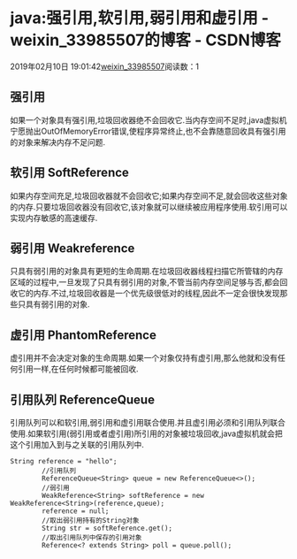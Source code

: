 # java:强引用,软引用,弱引用和虚引用 - weixin_33985507的博客 - CSDN博客
2019年02月10日 19:01:42[weixin_33985507](https://me.csdn.net/weixin_33985507)阅读数：1
## 强引用
如果一个对象具有强引用,垃圾回收器绝不会回收它.当内存空间不足时,java虚拟机宁愿抛出OutOfMemoryError错误,使程序异常终止,也不会靠随意回收具有强引用的对象来解决内存不足问题.
## 软引用 SoftReference<T>
如果内存空间充足,垃圾回收器就不会回收它;如果内存空间不足,就会回收这些对象的内存.只要垃圾回收器没有回收它,该对象就可以继续被应用程序使用.软引用可以实现内存敏感的高速缓存.
## 弱引用 Weakreference<T>
只具有弱引用的对象具有更短的生命周期.在垃圾回收器线程扫描它所管辖的内存区域的过程中,一旦发现了只具有弱引用的对象,不管当前内存空间足够与否,都会回收它的内存.不过,垃圾回收器是一个优先级很低对的线程,因此不一定会很快发现那些只具有弱引用的对象.
## 虚引用 PhantomReference<T>
虚引用并不会决定对象的生命周期.如果一个对象仅持有虚引用,那么他就和没有任何引用一样,在任何时候都可能被回收.
## 引用队列 ReferenceQueue<T>
引用队列可以和软引用,弱引用和虚引用联合使用.并且虚引用必须和引用队列联合使用.如果软引用(弱引用或者虚引用)所引用的对象被垃圾回收,java虚拟机就会把这个引用加入到与之关联的引用队列中.
```
String reference = "hello";
        //引用队列
        ReferenceQueue<String> queue = new ReferenceQueue<>();
        //弱引用
        WeakReference<String> softReference = new WeakReference<String>(reference,queue);
        reference = null;
        //取出弱引用持有的String对象
        String str = softReference.get();
        //取出引用队列中保存的引用对象
        Reference<? extends String> poll = queue.poll();
```
